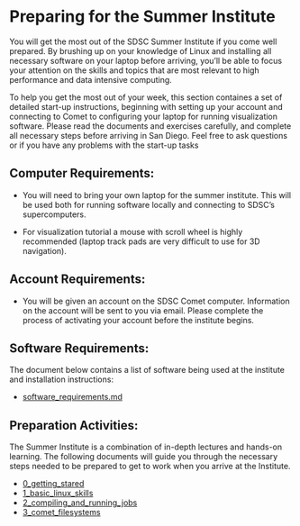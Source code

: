 # Preparing for the Summer Institute

You will get   the most out of the SDSC Summer Institute if you come well prepared. By brushing up on your knowledge of Linux and installing all necessary software on your laptop before arriving, you’ll be able to focus your attention on the skills and topics that are most relevant to high performance and data intensive computing.

To help you get the most out of your week, this section containes a set of detailed start-up instructions, beginning with setting up your account and connecting to Comet to configuring your laptop for running visualization software. Please read the documents and exercises carefully, and complete all necessary steps before arriving in San Diego. Feel free to ask questions or if you have any problems with the start-up tasks

##  Computer Requirements:

* You will need to bring your own laptop for the summer institute. This will be used both for running software locally and connecting to SDSC’s supercomputers.

* For visualization tutorial a mouse with scroll wheel is highly recommended (laptop track pads are very difficult to use for 3D navigation).

##  Account Requirements:

* You will be given an account on the SDSC Comet computer. Information on the account will be sent to you via email. Please complete the process of activating your account before the institute begins.

## Software Requirements:
The document below contains a list of software being used at the institute and installation instructions:
* [software_requirements.md](https://github.com/sdsc/sdsc-summer-institute-2018/blob/master/0_preparation/software_requirements.md)

## Preparation Activities:

The Summer Institute is a combination of in-depth lectures and hands-on learning. The following documents will guide you through the necessary steps needed to be prepared to get to work when you arrive at the Institute.

* [0_getting_stared](https://github.com/sdsc/sdsc-summer-institute-2018/tree/master/0_preparation/0_getting_started)
* [1_basic_linux_skills](https://github.com/sdsc/sdsc-summer-institute-2018/tree/master/0_preparation/1_basic_linux_skills)
* [2_compiling_and_running_jobs](https://github.com/sdsc/sdsc-summer-institute-2018/tree/master/0_preparation/2_compiling_and_running_jobs)
* [3_comet_filesystems](https://github.com/sdsc/sdsc-summer-institute-2018/tree/master/0_preparation/3_comet_filesystems)

